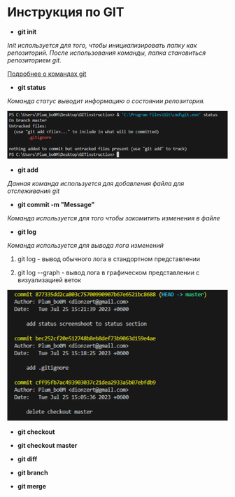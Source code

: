 # Инструкция по GIT

* **git init**

*Init используется для того, чтобы инициализировать папку как репозиторий.
После использования команды, папка становиться репозиторием git.*

[Подробнее о командах git](https://gbcdn.mrgcdn.ru/uploads/asset/3937510/attachment/187904bc7fa424abc113f5dda8b497ff.pdf)

* **git status**

*Команда статус выводит информацию о состоянии репозитория.*

![Пример вывода команды status!](status.PNG)

* **git add**

*Данная команда используется для добавления файла для отслеживания git*

* **git commit -m "Message"**

*Команда используется для того чтобы закомитить изменения в файле*

* **git log**

*Команда используется для вывода лога изменений*

1. git log - вывод обычного лога в стандортном представлении

2. git log --graph - вывод лога в графическом представлении с визуализацией веток



![Пример вывода команды log!](log.PNG)

* **git checkout**

* **git checkout master**

* **git diff**

* **git branch**

* **git merge**